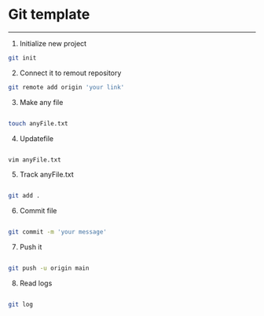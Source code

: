 # Git template

---

1. Initialize new project 

```Bash
git init
```

2. Connect it to remout repository

```Bash
git remote add origin 'your link'

```

3. Make any file

```Bash

touch anyFile.txt

```

4. Updatefile


```Bash

vim anyFile.txt

```

5. Track anyFile.txt


```Bash

git add .

```

6. Commit file


```Bash

git commit -m 'your message'

```

7. Push it 


```Bash

git push -u origin main

```

8. Read logs 

```Bash

git log

```

```mermaid

```
